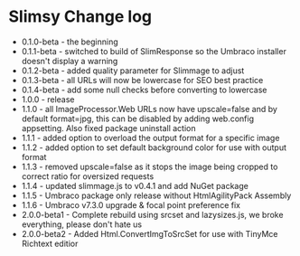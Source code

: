 Slimsy Change log
============
- 0.1.0-beta - the beginning
- 0.1.1-beta - switched to build of SlimResponse so the Umbraco installer doesn't display a warning
- 0.1.2-beta - added quality parameter for Slimmage to adjust
- 0.1.3-beta - all URLs will now be lowercase for SEO best practice
- 0.1.4-beta - add some null checks before converting to lowercase
- 1.0.0 - release
- 1.1.0 - all ImageProcessor.Web URLs now have upscale=false and by default format=jpg, this can be disabled by adding web.config appsetting. Also fixed package uninstall action 
- 1.1.1 - added option to overload the output format for a specific image
- 1.1.2 - added option to set default background color for use with output format
- 1.1.3 - removed upscale=false as it stops the image being cropped to correct ratio for oversized requests
- 1.1.4 - updated slimmage.js to v0.4.1 and add NuGet package
- 1.1.5 - Umbraco package only release without HtmlAgilityPack Assembly
- 1.1.6 - Umbraco v7.3.0 upgrade & focal point preference fix
- 2.0.0-beta1 - Complete rebuild using srcset and lazysizes.js, we broke everything, please don't hate us
- 2.0.0-beta2 - Added Html.ConvertImgToSrcSet for use with TinyMce Richtext editior